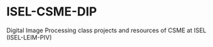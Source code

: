 # ISEL-CSME-DIP
Digital Image Processing class projects and resources of CSME at ISEL (ISEL-LEIM-PIV)

